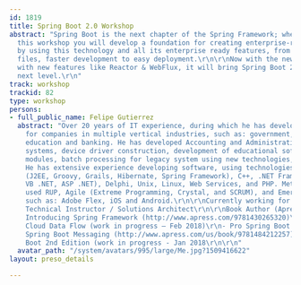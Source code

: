 ```yaml
---
id: 1819
title: Spring Boot 2.0 Workshop
abstract: "Spring Boot is the next chapter of the Spring Framework; where through
  this workshop you will develop a foundation for creating enterprise-ready applications
  by using this technology and all its enterprise ready features, from zero configuration
  files, faster development to easy deployment.\r\n\r\nNow with the new Spring 5 release
  with new features like Reactor & WebFlux, it will bring Spring Boot 2.0 into the
  next level.\r\n"
track: workshop
trackid: 82
type: workshop
persons:
- full_public_name: Felipe Gutierrez
  abstract: "Over 20 years of IT experience, during which he has developed programs
    for companies in multiple vertical industries, such as: government, retail, healthcare,
    education and banking. He has developed Accounting and Administration enterprise
    systems, device driver construction, development of educational software, antivirus
    modules, batch processing for legacy system using new technologies, among others.
    He has extensive experience developing software, using technologies such as Java
    (J2EE, Groovy, Grails, Hibernate, Spring Framework), C++, .NET Framework (C#,
    VB .NET, ASP .NET), Delphi, Unix, Linux, Web Services, and PHP. Methodologies
    used RUP, Agile (Extreme Programming, Crystal, and SCRUM), and Emerging Technologies
    such as: Adobe Flex, iOS and Android.\r\n\r\nCurrently working for Pivotal as
    Technical Instructor / Solutions Architect\r\n\r\nBook Author (Apress Publishing)\r\n-
    Introducing Spring Framework (http://www.apress.com/9781430265320)\r\n- Pro Spring
    Cloud Data Flow (work in progress – Feb 2018)\r\n- Pro Spring Boot (http://www.apress.com/us/book/9781484214329)\r\n-
    Spring Boot Messaging (http://www.apress.com/us/book/9781484212257)\r\n- Pro Spring
    Boot 2nd Edition (work in progress - Jan 2018\r\n\r\n"
  avatar_path: "/system/avatars/995/large/Me.jpg?1509416622"
layout: preso_details

---
```

